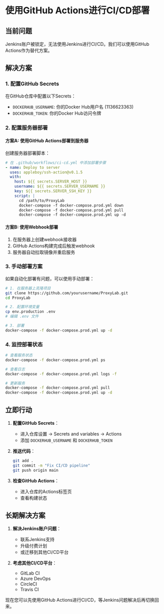 # 使用GitHub Actions进行CI/CD部署

## 当前问题
Jenkins账户被锁定，无法使用Jenkins进行CI/CD。我们可以使用GitHub Actions作为替代方案。

## 解决方案

### 1. 配置GitHub Secrets

在GitHub仓库中配置以下Secrets：
- `DOCKERHUB_USERNAME`: 你的Docker Hub用户名 (1136623363)
- `DOCKERHUB_TOKEN`: 你的Docker Hub访问令牌

### 2. 配置服务器部署

#### 方案A: 使用GitHub Actions部署到服务器

创建服务器部署脚本：

```yaml
# 在 .github/workflows/ci-cd.yml 中添加部署步骤
- name: Deploy to server
  uses: appleboy/ssh-action@v0.1.5
  with:
    host: ${{ secrets.SERVER_HOST }}
    username: ${{ secrets.SERVER_USERNAME }}
    key: ${{ secrets.SERVER_SSH_KEY }}
    script: |
      cd /path/to/ProxyLab
      docker-compose -f docker-compose.prod.yml down
      docker-compose -f docker-compose.prod.yml pull
      docker-compose -f docker-compose.prod.yml up -d
```

#### 方案B: 使用Webhook部署

1. 在服务器上创建webhook接收器
2. GitHub Actions构建完成后触发webhook
3. 服务器自动拉取镜像并重启服务

### 3. 手动部署方案

如果自动化部署有问题，可以使用手动部署：

```bash
# 1. 在服务器上克隆项目
git clone https://github.com/yourusername/ProxyLab.git
cd ProxyLab

# 2. 配置环境变量
cp env.production .env
# 编辑 .env 文件

# 3. 部署
docker-compose -f docker-compose.prod.yml up -d
```

### 4. 监控部署状态

```bash
# 查看服务状态
docker-compose -f docker-compose.prod.yml ps

# 查看日志
docker-compose -f docker-compose.prod.yml logs -f

# 更新服务
docker-compose -f docker-compose.prod.yml pull
docker-compose -f docker-compose.prod.yml up -d
```

## 立即行动

1. **配置GitHub Secrets**：
   - 进入仓库设置 → Secrets and variables → Actions
   - 添加 `DOCKERHUB_USERNAME` 和 `DOCKERHUB_TOKEN`

2. **推送代码**：
   ```bash
   git add .
   git commit -m "Fix CI/CD pipeline"
   git push origin main
   ```

3. **检查GitHub Actions**：
   - 进入仓库的Actions标签页
   - 查看构建状态

## 长期解决方案

1. **解决Jenkins账户问题**：
   - 联系Jenkins支持
   - 升级付费计划
   - 或迁移到其他CI/CD平台

2. **考虑其他CI/CD平台**：
   - GitLab CI
   - Azure DevOps
   - CircleCI
   - Travis CI

现在您可以先使用GitHub Actions进行CI/CD，等Jenkins问题解决后再切换回来。
